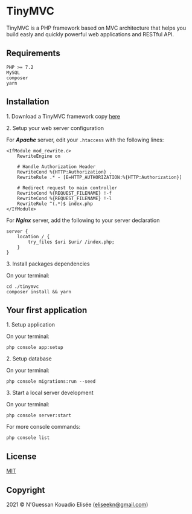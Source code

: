 # TinyMVC

TinyMVC is a PHP framework based on MVC architecture that helps you build easly and quickly powerful web applications and RESTful API.

## Requirements
```
PHP >= 7.2
MySQL
composer
yarn
```

## Installation

1\. Download a TinyMVC framework copy [here](https://github.com/eliseekn/tinymvc/archive/master.zip)

2\. Setup your web server configuration

For ***Apache*** server, edit your ```.htaccess``` with the following lines: 

```
<IfModule mod_rewrite.c>
    RewriteEngine on

    # Handle Authorization Header
    RewriteCond %{HTTP:Authorization} .
    RewriteRule .* - [E=HTTP_AUTHORIZATION:%{HTTP:Authorization}]

    # Redirect request to main controller
    RewriteCond %{REQUEST_FILENAME} !-f
    RewriteCond %{REQUEST_FILENAME} !-l
    RewriteRule ^(.*)$ index.php
</IfModule>
```

For ***Nginx*** server, add the following to your server declaration

```
server {
    location / {
        try_files $uri $uri/ /index.php;
    }
}
```
3\. Install packages dependencies

On your terminal:
```
cd ./tinymvc
composer install && yarn
```

## Your first application

1\. Setup application

On your terminal:
```
php console app:setup
```
2\. Setup database

On your terminal:
```
php console migrations:run --seed
```
3\. Start a local server development

On your terminal:
```
php console server:start
```
For more console commands:
```
php console list
```

## License
[MIT](https://opensource.org/licenses/MIT)

## Copyright
2021 © N'Guessan Kouadio Elisée (eliseekn@gmail.com)
